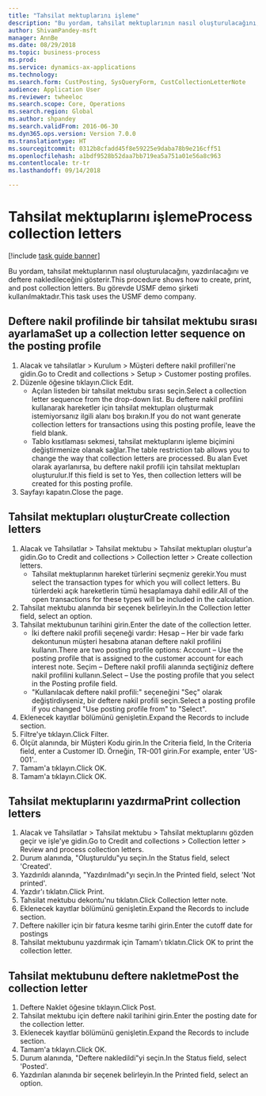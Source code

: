 ```yaml
--- 
title: "Tahsilat mektuplarını işleme"
description: "Bu yordam, tahsilat mektuplarının nasıl oluşturulacağını, yazdırılacağını ve deftere nakledileceğini gösterir."
author: ShivamPandey-msft
manager: AnnBe
ms.date: 08/29/2018
ms.topic: business-process
ms.prod: 
ms.service: dynamics-ax-applications
ms.technology: 
ms.search.form: CustPosting, SysQueryForm, CustCollectionLetterNote
audience: Application User
ms.reviewer: twheeloc
ms.search.scope: Core, Operations
ms.search.region: Global
ms.author: shpandey
ms.search.validFrom: 2016-06-30
ms.dyn365.ops.version: Version 7.0.0
ms.translationtype: HT
ms.sourcegitcommit: 0312b8cfadd45f8e59225e9daba78b9e216cff51
ms.openlocfilehash: a1bdf9528b52daa7bb719ea5a751a01e56a8c963
ms.contentlocale: tr-tr
ms.lasthandoff: 09/14/2018

---
```

# <a name="process-collection-letters"></a><span data-ttu-id="77fd0-103">Tahsilat mektuplarını işleme</span><span class="sxs-lookup"><span data-stu-id="77fd0-103">Process collection letters</span></span>

[!include [task guide banner](../../includes/task-guide-banner.md)]

<span data-ttu-id="77fd0-104">Bu yordam, tahsilat mektuplarının nasıl oluşturulacağını, yazdırılacağını ve deftere nakledileceğini gösterir.</span><span class="sxs-lookup"><span data-stu-id="77fd0-104">This procedure shows how to create, print, and post collection letters.</span></span> <span data-ttu-id="77fd0-105">Bu görevde USMF demo şirketi kullanılmaktadır.</span><span class="sxs-lookup"><span data-stu-id="77fd0-105">This task uses the USMF demo company.</span></span>


## <a name="set-up-a-collection-letter-sequence-on-the-posting-profile"></a><span data-ttu-id="77fd0-106">Deftere nakil profilinde bir tahsilat mektubu sırası ayarlama</span><span class="sxs-lookup"><span data-stu-id="77fd0-106">Set up a collection letter sequence on the posting profile</span></span>
1. <span data-ttu-id="77fd0-107">Alacak ve tahsilatlar > Kurulum > Müşteri deftere nakil profilleri'ne gidin.</span><span class="sxs-lookup"><span data-stu-id="77fd0-107">Go to Credit and collections > Setup > Customer posting profiles.</span></span>
2. <span data-ttu-id="77fd0-108">Düzenle öğesine tıklayın.</span><span class="sxs-lookup"><span data-stu-id="77fd0-108">Click Edit.</span></span>
    * <span data-ttu-id="77fd0-109">Açılan listeden bir tahsilat mektubu sırası seçin.</span><span class="sxs-lookup"><span data-stu-id="77fd0-109">Select a collection letter sequence from the drop-down list.</span></span> <span data-ttu-id="77fd0-110">Bu deftere nakil profilini kullanarak hareketler için tahsilat mektupları oluşturmak istemiyorsanız ilgili alanı boş bırakın.</span><span class="sxs-lookup"><span data-stu-id="77fd0-110">If you do not want generate collection letters for transactions using this posting profile, leave the field blank.</span></span>  
    * <span data-ttu-id="77fd0-111">Tablo kısıtlaması sekmesi, tahsilat mektuplarını işleme biçimini değiştirmenize olanak sağlar.</span><span class="sxs-lookup"><span data-stu-id="77fd0-111">The table restriction tab allows you to change the way that collection letters are processed.</span></span> <span data-ttu-id="77fd0-112">Bu alan Evet olarak ayarlanırsa, bu deftere nakil profili için tahsilat mektupları oluşturulur.</span><span class="sxs-lookup"><span data-stu-id="77fd0-112">If this field is set to Yes, then collection letters will be created for this posting profile.</span></span>  
3. <span data-ttu-id="77fd0-113">Sayfayı kapatın.</span><span class="sxs-lookup"><span data-stu-id="77fd0-113">Close the page.</span></span>

## <a name="create-collection-letters"></a><span data-ttu-id="77fd0-114">Tahsilat mektupları oluştur</span><span class="sxs-lookup"><span data-stu-id="77fd0-114">Create collection letters</span></span>
1. <span data-ttu-id="77fd0-115">Alacak ve Tahsilatlar > Tahsilat mektubu > Tahsilat mektupları oluştur'a gidin.</span><span class="sxs-lookup"><span data-stu-id="77fd0-115">Go to Credit and collections > Collection letter > Create collection letters.</span></span>
    * <span data-ttu-id="77fd0-116">Tahsilat mektuplarının hareket türlerini seçmeniz gerekir.</span><span class="sxs-lookup"><span data-stu-id="77fd0-116">You must select the transaction types for which you will collect letters.</span></span> <span data-ttu-id="77fd0-117">Bu türlerdeki açık hareketlerin tümü hesaplamaya dahil edilir.</span><span class="sxs-lookup"><span data-stu-id="77fd0-117">All of the open transactions for these types will be included in the calculation.</span></span>  
2. <span data-ttu-id="77fd0-118">Tahsilat mektubu alanında bir seçenek belirleyin.</span><span class="sxs-lookup"><span data-stu-id="77fd0-118">In the Collection letter field, select an option.</span></span>
3. <span data-ttu-id="77fd0-119">Tahsilat mektubunun tarihini girin.</span><span class="sxs-lookup"><span data-stu-id="77fd0-119">Enter the date of the collection letter.</span></span>
    * <span data-ttu-id="77fd0-120">İki deftere nakil profili seçeneği vardır:   Hesap – Her bir vade farkı dekontunun müşteri hesabına atanan deftere nakil profilini kullanın.</span><span class="sxs-lookup"><span data-stu-id="77fd0-120">There are two posting profile options:   Account – Use the posting profile that is assigned to the customer account for each interest note.</span></span>   <span data-ttu-id="77fd0-121">Seçim – Deftere nakil profili alanında seçtiğiniz deftere nakil profilini kullanın.</span><span class="sxs-lookup"><span data-stu-id="77fd0-121">Select – Use the posting profile that you select in the Posting profile field.</span></span>  
    * <span data-ttu-id="77fd0-122">"Kullanılacak deftere nakil profili:" seçeneğini "Seç" olarak değiştirdiyseniz, bir deftere nakil profili seçin.</span><span class="sxs-lookup"><span data-stu-id="77fd0-122">Select a posting profile if you changed "Use posting profile from" to "Select".</span></span>  
4. <span data-ttu-id="77fd0-123">Eklenecek kayıtlar bölümünü genişletin.</span><span class="sxs-lookup"><span data-stu-id="77fd0-123">Expand the Records to include section.</span></span>
5. <span data-ttu-id="77fd0-124">Filtre'ye tıklayın.</span><span class="sxs-lookup"><span data-stu-id="77fd0-124">Click Filter.</span></span>
6. <span data-ttu-id="77fd0-125">Ölçüt alanında, bir Müşteri Kodu girin.</span><span class="sxs-lookup"><span data-stu-id="77fd0-125">In the Criteria field, In the Criteria field, enter a Customer ID.</span></span> <span data-ttu-id="77fd0-126">Örneğin, TR-001 girin.</span><span class="sxs-lookup"><span data-stu-id="77fd0-126">For example, enter 'US-001'..</span></span>
7. <span data-ttu-id="77fd0-127">Tamam'a tıklayın.</span><span class="sxs-lookup"><span data-stu-id="77fd0-127">Click OK.</span></span>
8. <span data-ttu-id="77fd0-128">Tamam'a tıklayın.</span><span class="sxs-lookup"><span data-stu-id="77fd0-128">Click OK.</span></span>

## <a name="print-collection-letters"></a><span data-ttu-id="77fd0-129">Tahsilat mektuplarını yazdırma</span><span class="sxs-lookup"><span data-stu-id="77fd0-129">Print collection letters</span></span>
1. <span data-ttu-id="77fd0-130">Alacak ve Tahsilatlar > Tahsilat mektubu > Tahsilat mektuplarını gözden geçir ve işle'ye gidin.</span><span class="sxs-lookup"><span data-stu-id="77fd0-130">Go to Credit and collections > Collection letter > Review and process collection letters.</span></span>
2. <span data-ttu-id="77fd0-131">Durum alanında, "Oluşturuldu"yu seçin.</span><span class="sxs-lookup"><span data-stu-id="77fd0-131">In the Status field, select 'Created'.</span></span>
3. <span data-ttu-id="77fd0-132">Yazdırıldı alanında, "Yazdırılmadı"yı seçin.</span><span class="sxs-lookup"><span data-stu-id="77fd0-132">In the Printed field, select 'Not printed'.</span></span>
4. <span data-ttu-id="77fd0-133">Yazdır'ı tıklatın.</span><span class="sxs-lookup"><span data-stu-id="77fd0-133">Click Print.</span></span>
5. <span data-ttu-id="77fd0-134">Tahsilat mektubu dekontu'nu tıklatın.</span><span class="sxs-lookup"><span data-stu-id="77fd0-134">Click Collection letter note.</span></span>
6. <span data-ttu-id="77fd0-135">Eklenecek kayıtlar bölümünü genişletin.</span><span class="sxs-lookup"><span data-stu-id="77fd0-135">Expand the Records to include section.</span></span>
7. <span data-ttu-id="77fd0-136">Deftere nakiller için bir fatura kesme tarihi girin.</span><span class="sxs-lookup"><span data-stu-id="77fd0-136">Enter the cutoff date for postings</span></span>
8. <span data-ttu-id="77fd0-137">Tahsilat mektubunu yazdırmak için Tamam'ı tıklatın.</span><span class="sxs-lookup"><span data-stu-id="77fd0-137">Click OK to print the collection letter.</span></span>

## <a name="post-the-collection-letter"></a><span data-ttu-id="77fd0-138">Tahsilat mektubunu deftere nakletme</span><span class="sxs-lookup"><span data-stu-id="77fd0-138">Post the collection letter</span></span>
1. <span data-ttu-id="77fd0-139">Deftere Naklet öğesine tıklayın.</span><span class="sxs-lookup"><span data-stu-id="77fd0-139">Click Post.</span></span>
2. <span data-ttu-id="77fd0-140">Tahsilat mektubu için deftere nakil tarihini girin.</span><span class="sxs-lookup"><span data-stu-id="77fd0-140">Enter the posting date for the collection letter.</span></span>
3. <span data-ttu-id="77fd0-141">Eklenecek kayıtlar bölümünü genişletin.</span><span class="sxs-lookup"><span data-stu-id="77fd0-141">Expand the Records to include section.</span></span>
4. <span data-ttu-id="77fd0-142">Tamam'a tıklayın.</span><span class="sxs-lookup"><span data-stu-id="77fd0-142">Click OK.</span></span>
5. <span data-ttu-id="77fd0-143">Durum alanında, "Deftere nakledildi"yi seçin.</span><span class="sxs-lookup"><span data-stu-id="77fd0-143">In the Status field, select 'Posted'.</span></span>
6. <span data-ttu-id="77fd0-144">Yazdırılan alanında bir seçenek belirleyin.</span><span class="sxs-lookup"><span data-stu-id="77fd0-144">In the Printed field, select an option.</span></span>


